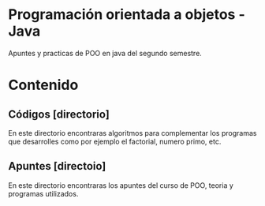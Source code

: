 Programación orientada a objetos - Java
=======================================

Apuntes y practicas de POO en java del segundo semestre.

# Contenido

## Códigos [directorio]

En este directorio encontraras algoritmos para complementar los programas que desarrolles como por ejemplo el factorial, numero primo, etc.

## Apuntes [directoio]

En este directorio encontraras los apuntes del curso de POO, teoria y programas utilizados.